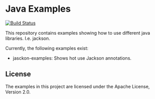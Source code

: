 # Java Examples

[![Build Status](https://circleci.com/gh/Arlabunakty/java-examples/tree/master.svg?style=svg)](https://circleci.com/gh/Arlabunakty/java-examples/tree/master)

This repository contains examples showing how to use different java libraries. I.e. jackson.

Currently, the following examples exist:

* jasckon-examples: Shows hot use Jackson annotations.

## License

The examples in this project are licensed under the Apache License, Version 2.0.
